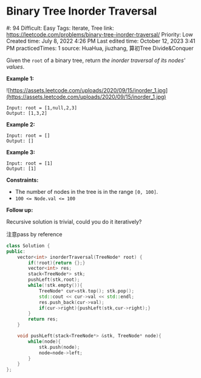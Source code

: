 # Binary Tree Inorder Traversal

#: 94
Difficult: Easy
Tags: Iterate, Tree
link: https://leetcode.com/problems/binary-tree-inorder-traversal/
Priority: Low
Created time: July 8, 2022 4:26 PM
Last edited time: October 12, 2023 3:41 PM
practicedTimes: 1
source: HuaHua, jiuzhang, 算初Tree Divide&Conquer

Given the `root` of a binary tree, return *the inorder traversal of its nodes' values*.

**Example 1:**

![https://assets.leetcode.com/uploads/2020/09/15/inorder_1.jpg](https://assets.leetcode.com/uploads/2020/09/15/inorder_1.jpg)

```
Input: root = [1,null,2,3]
Output: [1,3,2]

```

**Example 2:**

```
Input: root = []
Output: []

```

**Example 3:**

```
Input: root = [1]
Output: [1]

```

**Constraints:**

- The number of nodes in the tree is in the range `[0, 100]`.
- `100 <= Node.val <= 100`

**Follow up:**

Recursive solution is trivial, could you do it iteratively?

注意pass by reference

```cpp
class Solution {
public:
    vector<int> inorderTraversal(TreeNode* root) {
        if(!root){return {};}
        vector<int> res;
        stack<TreeNode*> stk;
        pushLeft(stk,root);
        while(!stk.empty()){
            TreeNode* cur=stk.top(); stk.pop();
            std::cout << cur->val << std::endl;
            res.push_back(cur->val);
            if(cur->right){pushLeft(stk,cur->right);}
        }
        return res;
    }

    void pushLeft(stack<TreeNode*> &stk, TreeNode* node){
        while(node){
            stk.push(node);
            node=node->left;
        }
    }
};
```